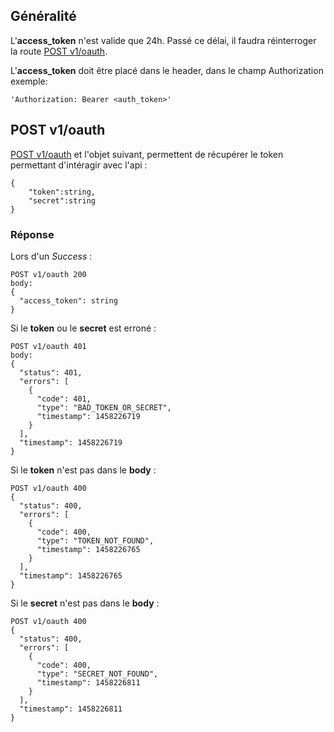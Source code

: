 ## Généralité
L'**access_token** n'est valide que 24h. Passé ce délai, il faudra réinterroger la route [POST v1/oauth]().

L'**access_token** doit être placé dans le header, dans le champ Authorization 
exemple:
```
'Authorization: Bearer <auth_token>' 
```

## POST v1/oauth
[POST v1/oauth]() et l'objet suivant, permettent de récupérer le token permettant d'intéragir avec l'api  :

```
{
    "token":string,
    "secret":string
}
```

### Réponse 

Lors d'un *Success* :

```
POST v1/oauth 200
body: 
{
  "access_token": string
}
```

Si le **token** ou le **secret** est erroné :

```
POST v1/oauth 401
body:
{
  "status": 401,
  "errors": [
    {
      "code": 401,
      "type": "BAD_TOKEN_OR_SECRET",
      "timestamp": 1458226719
    }
  ],
  "timestamp": 1458226719
}
```

Si le **token** n'est pas dans le **body** :

```
POST v1/oauth 400
{
  "status": 400,
  "errors": [
    {
      "code": 400,
      "type": "TOKEN_NOT_FOUND",
      "timestamp": 1458226765
    }
  ],
  "timestamp": 1458226765
}
```

Si le **secret** n'est pas dans le **body** :

```
POST v1/oauth 400
{
  "status": 400,
  "errors": [
    {
      "code": 400,
      "type": "SECRET_NOT_FOUND",
      "timestamp": 1458226811
    }
  ],
  "timestamp": 1458226811
}
```
